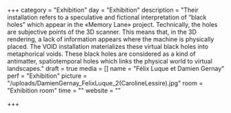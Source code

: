 +++
category = "Exhibition"
day = "Exhibition"
description = "Their installation refers to a speculative and fictional interpretation of “black holes” which appear in the «Memory Lane» project. Technically, the holes are subjective points of the 3D scanner. This means that, in the 3D rendering, a lack of information appears where the machine is physically placed. The VOID installation materializes these virtual black holes into metaphorical voids. These black holes are considered as a kind of antimatter, spatiotemporal holes which links the physical world to virtual landscapes."
draft = true
media = []
name = "Félix Luque et Damien Gernay"
perf = "Exhibition"
picture = "/uploads/DamienGernay_FelixLuque_2(CarolineLessire).jpg"
room = "Exhibition room"
time = ""
website = ""

+++
